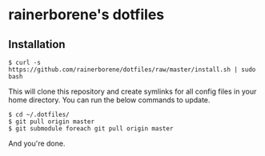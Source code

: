 # rainerborene's dotfiles

## Installation

    $ curl -s https://github.com/rainerborene/dotfiles/raw/master/install.sh | sudo bash

This will clone this repository and create symlinks for all config files in your 
home directory. You can run the below commands to update.

    $ cd ~/.dotfiles/
    $ git pull origin master
    $ git submodule foreach git pull origin master

And you're done.

